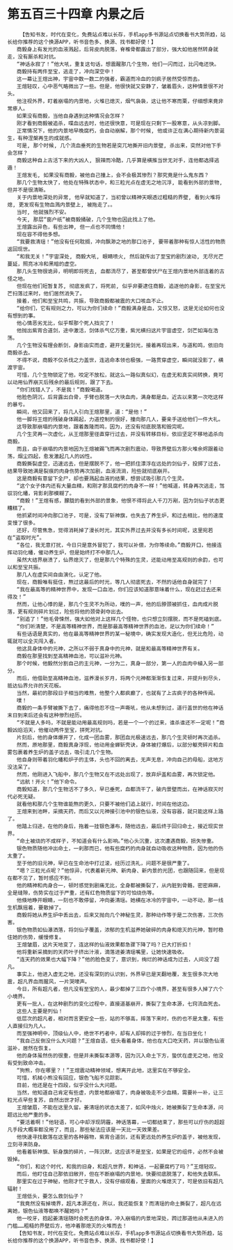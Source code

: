 # 第五百三十四章 内景之后
        【告知书友，时代在变化，免费站点难以长存，手机app多书源站点切换看书大势所趋，站长给你推荐的这个换源APP，听书音色多、换源、找书都好使！】
       商毅身上有发光的血液溅起，后背皮肉脱落，脊椎骨都露出了部分，强大如他居然转身就走，没有厮杀和对抗。
       “神话永寂了！”他大吼，重复这句话，想震醒那几个生物，他们一闪而过，比闪电还快。
       商毅持有两件至宝，逃走了，冲向深空中！
       这一幕让王煊出神，宇宙中数一数二的强者，霸道而冷血的剑疯子居然受惊而去。
       王煊轻叹，心中恶气略微出了一些。但是，他很快就又安静了，皱着眉头，这种情景很不对头。
       他注视外界，盯着崩塌的内景地，火堆已熄灭，烟气袅袅，这让他不寒而栗，仔细想来竟非常瘆人。
       如果没有商毅，当他自身遇到这种情况会怎样？
       刚才看到商毅被追杀，喋血远去时，他还很快意，可是现在只剩下一股寒意，从头凉到脚。
       正常情况下，他的内景地早晚腐朽，会自动崩解，那个时候, 他或许正在满心期待新内景诞生，有种涅槃再生的成就感。
       可是, 那个时候, 几个流血垂死的生物若是突兀地撕开旧内景壁, 杀出来，突然对他下手会怎样？
       商毅这种自上古活下来的大凶人, 狠辣而冷酷，几乎算是横推当世无对手，连他都选择逃遁！
       王煊发毛, 如果没有商毅，被他自己撞上，会不会极其惨烈？那究竟是什么鬼东西？
       那几个生物太快了，他处在特殊状态中，和三粒光点在虚无之地沉浮, 能看到外部的景物, 但并不是很清晰。
       关于内景地深处的异常, 他早就知道了，当初曾以精神天眼透过粗糙的界壁, 看到火堆将熄, 更发现有生物血溅内景壁上, 被拖走了。。
       当时, 他就强烈不安。
       今天, 那层“窗户纸”被商毅捅破，几个生物也因此找上了他。
       王煊露出异色，有些出神, 但一点也不同情他！
       现在容不得他多想。
       “我要救清瑶！”他没有任何耽搁，冲向飘渺之地的那口池子, 要带着那种有惊人活性的物质返回现世。
       “和我无关！”宇宙深处, 商毅大吼, 眼睛喷火, 然后就传出了至宝的剧烈波动, 无尽光芒蔓延，照亮冰冷和黑暗的虚空。
       那几头生物很诡异，明明即将死去, 血都流尽了，甚至都曾伏尸在王煊内景地外部连着的古怪之地。
       但现在他们短暂复苏, 彻底发疯了，将死前, 似乎非要逮住商毅，追逐他的身影，在至宝光芒扫落过来时，他们居然消失了。
       接着，他们和至宝共鸣，共振，导致商毅都被震的大口咳血不止。
       “给你们，它有规则之力，可以为你们续命！”商毅满身是血，又惊又怒，这是无论如何也没有想到的事。
       他心情恶劣无比，似乎帮那个死人挡灾了！
       他抛出紫宵合道剑，途中激活，剑体杀气亿万重，紫光横扫这片宇宙虚空，剑芒如海在浩荡。
       几个生物没有理会断剑，身影由实而虚，避开无量剑光，接着再现出来，与道和鸣，依旧向商毅杀去。
       不得不说，商毅不仅杀伐之力盖世，连逃命本领也极强，一路贯穿虚空，瞬间就没影了，横渡宇宙。
       可惜，几个生物锁定了他，咬定不放松，就这么一路似真似幻，在虚无和真实间转换，竟可以动用仙界崩灭后残余的最后规则，跟了下去。
       “你们找错人了，不是我！”商毅喝道。
       他脸色阴沉，后背露出白骨，手臂也脱落一大块血肉，满身都是血，近古以来第一次吃这样的暴亏。
       瞬间，他又回来了，将几人引向王煊那里，道：“是他！”
       他一脚将王煊的残破身体踢起，力道控制的很好，撞向那几人，要亲手送给他们一件大礼。
       这导致那崩塌的内景地，跟着轰隆而鸣，因为，还没有彻底脱落和毁完呢。
       几个生灵再一次虚化，从王煊那里径直穿行过去，并没有转移目标，依旧坚定不移地追杀向商毅。
       而且，由于崩塌的内景地因为王煊被踢飞而再次剧烈震动，导致界壁后方那火堆余烬跟着动荡，烟尘四起，愈发激起几人的凶性。
       商毅撕裂虚空，迅速远去，但是摆脱不了，他一把抓住漂浮在远处的剑仙子，投掷了过去，结果导致她满是裂痕的肉身伤势再次加剧，血液流淌，险些就彻底崩开。
       这是商毅有意留下全尸，却也要溅起血液的结果，想尝试吸引那几个生灵。
       “这个女子体内还有大量血精，和刚才那具腐朽的肉身不一样！”他喊道，转身再次逃走，驾驭羽化幡，背影刹那模糊了。
       “商毅！”王煊有感，朦胧的看到外部的景象，他恨不得将此人千刀万剐，因为剑仙子状态更糟糕了。
       他抓紧时间冲向那口池子，可是，没有了斩神旗，也失去了养生炉，和过去相比，他的速度变慢了很多。
       还好，尽管焦急，觉得消耗掉了漫长时光，其实外界过去并没有多长时间呢，这里宛若在“盗取时光”。
       “各位，我无意打扰，今日只是意外冒犯了，我可以补偿，为你等续命。”商毅开口，他接连挥动羽化幡，催动养生炉，但是始终打不中那几人。
       虽然大结界崩溃了，仙界熄灭了，但是那几个特殊的生灵，还能动用至高规则的余韵，也可以和至宝共振。
       那几人在虚实间自由演化，认定了他。
       现在，商毅唯有挺住，熬过这最后的时光，等几人彻底死去，不然的话他自身就完了！
       “我在最高等的精神世界中，发现一口血池，你们应该知道那意味着什么，现在赶过去还来得及！”
       然而，让他心悸的是，那几个生灵不为所动，噗的一声，他的后脖颈被抓住，血肉成片脱落，更有规则碎片划过，险些将他的颈骨剥夺出去。
       “别追了！”他毛骨悚然，强大如他对上这样几个怪物，也只想立刻摆脱，而不是死磕到底。
       “你们听清楚，不是高等精神世界，而是那最高等精神世界的血池，足以为你们续命！”
       有些话语是真实的，他在最高等精神世界的某一秘境中，确实发现大造化，但无比危险，动辄就可以全灭闯入者。
       他这具身体中的元神，之所以不弱于真身中的元神，就是和最高等精神世界有关。
       商毅在那里找到至高精神血池，可以滋补元神。
       那个时候，他毅然分割自己的主元神，一分为二，真身一部分，第一人的血肉中植入另一部分。
       而后，他借助至高精神血池，滋养漫长岁月，将两个元神都渐渐恢复过来，并提升到尽头，抵达仙界允许的天花板。
       当然，最初的那段日子相当的难熬，他整个人都疯癫了，也就有了上古疯子的各种传闻。
       噗！
       商毅的一条手臂被撕下去了，痛得他忍不住一声嘶吼，他从未想到过，道行盖世的他在神话末日到来后还会有这种惨烈经历。
       “不就是人多吗，不就是能动用最高规则吗，若是一个一个的过来，谁杀谁还不一定呢！”商毅凶焰滔天，他催动两件至宝，拼死对抗。
       片刻后，他的身体爆开了，化成一团血雾，那团血光极速远去，那几个生灵顿时再次追杀。
       然而，原地那里，商毅真身浮现，他动用金蝉斩壳诀，身体被打爆后，以部分躯壳碎片和血雾包裹着养生炉的盖子远去，吸引走几个生物。
       他自身则带着羽化幡和炉子的主体，头也不回的离去，无声无息，冲向自己的母船，这地方没法呆了。
       然而，他刚进入飞船中，那几个生物又在不远处出现了，放弃炉盖和血雾，再次锁定他。
       “远航！开火！”他下命令。
       商毅知道，那几个生物活不了多久，早已垂死，血都流干了，破内景壁而出，在神话寂灭时代必死无疑。
       就看他和那几个生物谁能熬的更久，只要不被他们追上就行，时间在他这边。
       王煊来到池畔，采摘天药，而后又以元神接引池中的银色仙液，没有容器，就只能这样上路了。
       他踏上归途，在他的身后，拖着一挂银色瀑布，随他远去，最后终于回归命土，接近现实世界。
       “命土被烧的不成样子，不知道会有什么影响。”他心头沉重，这次遭遇商毅，损失惨重。
       银色物质随他冲出命土，一刹那而已，他有些腐朽的肉身就自动吸收这种物质，因为他的伤太重了。
       至于他的旧元神，早已在生命池中打过滚，经历过洗礼，问题不是很严重了。
       “嗯？三粒光点呢？”他惊异，代表着新元神、新肉身、新内景的光团，也跟随回来，但是现在都不见了，暂时感应不到。
       他的精神和肉身合一，顿时感觉到剧痛无比，全身都被撕裂了，从内脏到骨骼，密密麻麻，全是缝隙，伤势实在过于严重，还有红色物质留下的可怕烧伤等。
       他倏地睁开眼睛，一刻也不敢停留，冲向姜清瑶。她横在冰冷的宇宙中，一动不动，那一线生机飘摇着，要散掉了。
       商毅将她从养生炉中丢出去，后来又抛向几个神秘生灵，那种动作等于是二次伤害，三次伤害。
       银色物质如仙瀑洒落，将剑仙子覆盖，浓郁的生机滋养她破碎的肉身和熄灭的元神，暂时稳住她的伤势，缓慢修复。
       王煊皱眉，这片天地变了，连这样的仙液效果都急骤下降了吗？已大打折扣！
       他将重新采摘到的天药叶子挤出汁液，滴落进姜清瑶嘴里，让她快速吸收。
       “连天药的效果也大幅下降？”他的脸色变了，意识到，绚烂的神话成为过去，人间没了超凡。
       事实上，他进入虚无之地，还没有深刻的认识到，外界早已是天翻地覆，发生很多次大地震，超凡界血雨腥风，一片哭嚎声。
       今日，所有超凡者，但凡没有至宝的人，最少都掉了三四个小境界，甚至有很多人掉了六个小境界。
       更有一批人，在这种剧烈的变化过程中，直接道基崩开，撕裂了生命本源，七窍流血死去。
       这些人主要是列仙！
       低层次的超凡者，相对而言更安全一些，站的不够高，摔落下来时，伤的也不是太重，有些人直接归为凡人。
       而至强神明中，顶级仙人中，绝世不朽者中，却有人却摔的过于惨烈，在当日坐化！
       “我自己反倒没什么大问题？”王煊自语，低头看着身体，他也在大口吃天药，并以银色仙液滋补，居然在恢复。
       他的身体虽然伤的很重，但是并未撕裂本源等，因为沉入命土下方，蛰伏在虚无之地，他没有受到致命冲击。
       “狗熊，你在哪里？！”王煊震动精神领域，想离开此地，这里实在不够安全。
       可惜，机械小熊没有回应，银色飞船不见踪影。
       目前，他还是在十四段，似乎没什么大问题。
       当然，他知道自己肯定有些虚，内景地都崩塌了，肉身被吸走不少血精，需要补一补，让三粒光点早些复苏，自然出世才好。
       王煊皱眉，不能在这里久留。姜清瑶的状态太差了，如风中烛火，她被撕裂了生命本源，问题远比他严重的多。
       “要活着啊！”他轻语，可心中却浮现阴霾，神话落幕，一切都结束了，那些可以疗伤的超超凡手段大概率都没用了，而且，那些秘法应该是一天比一天效果差。
       他快速寻找散落在这里的各种器物，紫宵合道剑，还有更远处的养生炉的盖子，被他发现，立刻寻来防身。
       他看着斩神旗、斩身旗的碎片，一阵沉默，这应该不是至宝，如果是它的组件，必然不会被毁掉。
       “你们，和这个时代，和我的旧身，和超凡世界，和神话，一起要腐朽了吗？”王煊轻叹。
       而后，他盯住自己那依旧敞开，但在不断崩塌的内景地，快要彻底脱落了，和他失去联系。
       那里实在过于神秘，他刚才忙于救人，没有仔细观看，里面的火堆熄灭了，可是依旧有超凡辐射！
       王煊低头，要怎么救剑仙子？
       “我竟然没有掉境界，超凡本源还在，所以，我还能恢复？而清瑶的命土撕裂了，超凡在远离她，银色仙液等都唤不醒她吗？”
       他一咬牙，抱起姜清瑶随时会死去的身体，冲入崩塌的内景地深处，跨过那道他从未进入的门槛……粗糙的界壁后方，他冲着那熄灭的火堆而去！
       【告知书友，时代在变化，免费站点难以长存，手机app多书源站点切换看书大势所趋，站长给你推荐的这个换源APP，听书音色多、换源、找书都好使！】